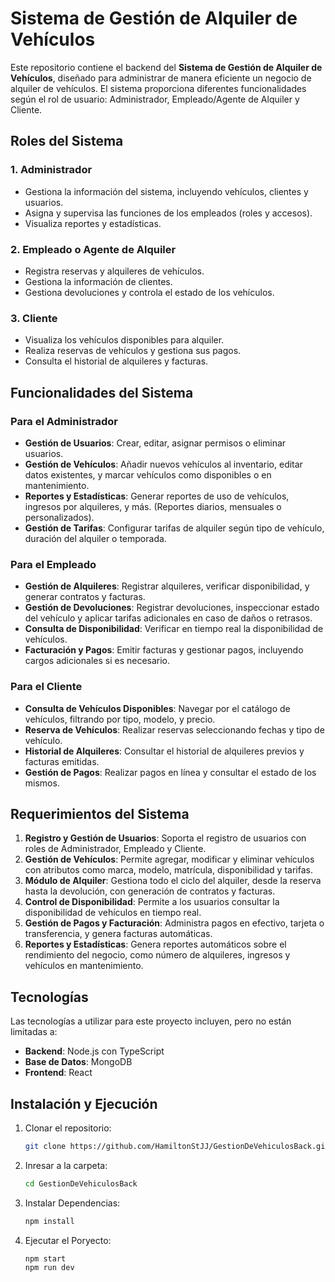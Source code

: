 # Sistema de Gestión de Alquiler de Vehículos

Este repositorio contiene el backend del **Sistema de Gestión de Alquiler de Vehículos**, diseñado para administrar de manera eficiente un negocio de alquiler de vehículos. El sistema proporciona diferentes funcionalidades según el rol de usuario: Administrador, Empleado/Agente de Alquiler y Cliente.

## Roles del Sistema

### 1. **Administrador**
   - Gestiona la información del sistema, incluyendo vehículos, clientes y usuarios.
   - Asigna y supervisa las funciones de los empleados (roles y accesos).
   - Visualiza reportes y estadísticas.

### 2. **Empleado o Agente de Alquiler**
   - Registra reservas y alquileres de vehículos.
   - Gestiona la información de clientes.
   - Gestiona devoluciones y controla el estado de los vehículos.

### 3. **Cliente**
   - Visualiza los vehículos disponibles para alquiler.
   - Realiza reservas de vehículos y gestiona sus pagos.
   - Consulta el historial de alquileres y facturas.

## Funcionalidades del Sistema

### Para el Administrador
   - **Gestión de Usuarios**: Crear, editar, asignar permisos o eliminar usuarios.
   - **Gestión de Vehículos**: Añadir nuevos vehículos al inventario, editar datos existentes, y marcar vehículos como disponibles o en mantenimiento.
   - **Reportes y Estadísticas**: Generar reportes de uso de vehículos, ingresos por alquileres, y más. (Reportes diarios, mensuales o personalizados).
   - **Gestión de Tarifas**: Configurar tarifas de alquiler según tipo de vehículo, duración del alquiler o temporada.

### Para el Empleado
   - **Gestión de Alquileres**: Registrar alquileres, verificar disponibilidad, y generar contratos y facturas.
   - **Gestión de Devoluciones**: Registrar devoluciones, inspeccionar estado del vehículo y aplicar tarifas adicionales en caso de daños o retrasos.
   - **Consulta de Disponibilidad**: Verificar en tiempo real la disponibilidad de vehículos.
   - **Facturación y Pagos**: Emitir facturas y gestionar pagos, incluyendo cargos adicionales si es necesario.

### Para el Cliente
   - **Consulta de Vehículos Disponibles**: Navegar por el catálogo de vehículos, filtrando por tipo, modelo, y precio.
   - **Reserva de Vehículos**: Realizar reservas seleccionando fechas y tipo de vehículo.
   - **Historial de Alquileres**: Consultar el historial de alquileres previos y facturas emitidas.
   - **Gestión de Pagos**: Realizar pagos en línea y consultar el estado de los mismos.

## Requerimientos del Sistema

1. **Registro y Gestión de Usuarios**: Soporta el registro de usuarios con roles de Administrador, Empleado y Cliente.
2. **Gestión de Vehículos**: Permite agregar, modificar y eliminar vehículos con atributos como marca, modelo, matrícula, disponibilidad y tarifas.
3. **Módulo de Alquiler**: Gestiona todo el ciclo del alquiler, desde la reserva hasta la devolución, con generación de contratos y facturas.
4. **Control de Disponibilidad**: Permite a los usuarios consultar la disponibilidad de vehículos en tiempo real.
5. **Gestión de Pagos y Facturación**: Administra pagos en efectivo, tarjeta o transferencia, y genera facturas automáticas.
6. **Reportes y Estadísticas**: Genera reportes automáticos sobre el rendimiento del negocio, como número de alquileres, ingresos y vehículos en mantenimiento.

## Tecnologías

Las tecnologías a utilizar para este proyecto incluyen, pero no están limitadas a:
- **Backend**: Node.js con TypeScript
- **Base de Datos**: MongoDB
- **Frontend**: React

## Instalación y Ejecución

1. Clonar el repositorio:
   ```bash
   git clone https://github.com/HamiltonStJJ/GestionDeVehiculosBack.git
2. Inresar a la carpeta:
   ```bash
   cd GestionDeVehiculosBack
3. Instalar Dependencias:
    ```bash
   npm install
4. Ejecutar el Poryecto:   
    ```bash
   npm start
   npm run dev
   
